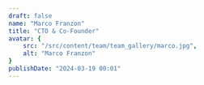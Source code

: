 ```yaml
---
draft: false
name: "Marco Franzon"
title: "CTO & Co-Founder"
avatar: {
    src: "/src/content/team/team_gallery/marco.jpg",
    alt: "Marco Franzon"
}
publishDate: "2024-03-19 00:01"
---
```

